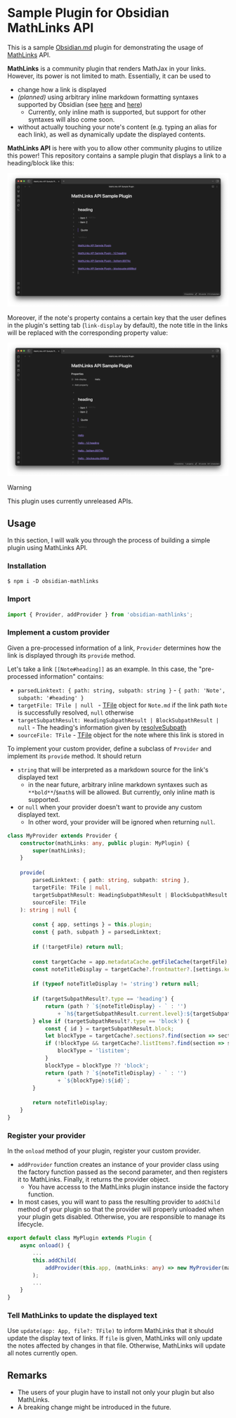 # Sample Plugin for Obsidian MathLinks API 

This is a sample [Obsidian.md](https://obsidian.md) plugin for demonstrating the usage of [MathLinks](https://github.com/zhaoshenzhai/obsidian-mathlinks) API.

**MathLinks** is a community plugin that renders MathJax in your links.
However, its power is not limited to math. Essentially, it can be used to
- change how a link is displayed
- _(planned)_ using arbitrary inline markdown formatting syntaxes supported by Obsidian (see [here](https://help.obsidian.md/Editing+and+formatting/Basic+formatting+syntax) and [here](https://help.obsidian.md/Editing+and+formatting/Advanced+formatting+syntax#Math))
	- Currently, only inline math is supported, but support for other syntaxes will also come soon.
- without actually touching your note's content (e.g. typing an alias for each link), as well as dynamically update the displayed contents.

**MathLinks API** is here with you to allow other community plugins to utilize this power! 
This repository contains a sample plugin that displays a link to a heading/block like this:

![without property](fig/without-property.png)

Moreover, if the note's property contains a certain key that the user defines in the plugin's setting tab (`link-display` by default), the note title in the links will be replaced with the corresponding property value:

![with property](fig/with-property.png)

> [!WARNING]
> This plugin uses currently unreleased APIs.


## Usage

In this section, I will walk you through the process of building a simple plugin using MathLinks API. 

### Installation

```
$ npm i -D obsidian-mathlinks
```

### Import

```ts
import { Provider, addProvider } from 'obsidian-mathlinks';
```

### Implement a custom provider

Given a pre-processed information of a link, `Provider` determines how the link is displayed through its `provide` method.

Let's take a link `[[Note#heading]]` as an example.
In this case, the "pre-processed information" contains:

- `parsedLinktext: { path: string, subpath: string }` - `{ path: 'Note', subpath: '#heading' }`
- `targetFile: TFile | null ` - [TFile](https://docs.obsidian.md/Reference/TypeScript+API/TFile/TFile)  object for `Note.md` if the link path `Note` is successfully resolved, `null` otherwise
- `targetSubpathResult: HeadingSubpathResult | BlockSubpathResult | null`  - The heading's information given by [resolveSubpath](https://docs.obsidian.md/Reference/TypeScript+API/resolveSubpath)
- `sourceFile: TFile` - [TFile](https://docs.obsidian.md/Reference/TypeScript+API/TFile/TFile)  object for the note where this link is stored in

To implement your custom provider, define a subclass of `Provider` and implement its `provide` method. It should return
- `string` that will be interpreted as a markdown source for the link's displayed text
	- in the near future, arbitrary inline markdown syntaxes such as `**bold**`/`$math$` will be allowed. But currently, only inline math is supported.
- or `null` when your provider doesn't want to provide any custom displayed text. 
	- In other word, your provider will be ignored when returning `null`.

```ts
class MyProvider extends Provider {
	constructor(mathLinks: any, public plugin: MyPlugin) {
		super(mathLinks);
	}

	provide(
		parsedLinktext: { path: string, subpath: string },
		targetFile: TFile | null,
		targetSubpathResult: HeadingSubpathResult | BlockSubpathResult | null,
		sourceFile: TFile
	): string | null {

		const { app, settings } = this.plugin;
		const { path, subpath } = parsedLinktext;

		if (!targetFile) return null;

		const targetCache = app.metadataCache.getFileCache(targetFile);
		const noteTitleDisplay = targetCache?.frontmatter?.[settings.key] ?? targetFile.basename;
		
		if (typeof noteTitleDisplay != 'string') return null;

		if (targetSubpathResult?.type == 'heading') {
			return (path ? `${noteTitleDisplay} - ` : '')
				+ `h${targetSubpathResult.current.level}:${targetSubpathResult.current.heading}`;
		} else if (targetSubpathResult?.type == 'block') {
			const { id } = targetSubpathResult.block;
			let blockType = targetCache?.sections?.find(section => section.id == id)?.type;
			if (!blockType && targetCache?.listItems?.find(section => section.id == id)) {
				blockType = 'listitem';
			}
			blockType = blockType ?? 'block';
			return (path ? `${noteTitleDisplay} - ` : '')
				+ `${blockType}:${id}`;
		}

		return noteTitleDisplay;
	}
}
```

### Register your provider

In the `onload` method of your plugin, register your custom provider.

- `addProvider` function creates an instance of your provider class using the factory function passed as the second parameter, and then registers it to MathLinks. Finally, it returns the provider object.
	- You have accesss to the MathLinks plugin instance inside the factory function.
- In most cases, you will want to pass the resulting provider to `addChild` method of your plugin so that the provider will properly unloaded when your plugin gets disabled. Otherwise, you are responsible to manage its lifecycle.

```ts
export default class MyPlugin extends Plugin {
	async onload() {
        ...
		this.addChild(
			addProvider(this.app, (mathLinks: any) => new MyProvider(mathLinks, this))
		);		
        ...
	}
}
```

### Tell MathLinks to update the displayed text

Use `update(app: App, file?: TFile)` to inform MathLinks that it should update the display text of links.
If `file` is given, MathLinks will only update the notes affected by changes in that file.
Otherwise, MathLinks will update all notes currently open.

## Remarks

- The users of your plugin have to install not only your plugin but also MathLinks.
- A breaking change might be introduced in the future.

